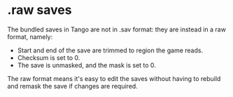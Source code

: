 # .raw saves

The bundled saves in Tango are not in .sav format: they are instead in a raw format, namely:

-   Start and end of the save are trimmed to region the game reads.
-   Checksum is set to 0.
-   The save is unmasked, and the mask is set to 0.

The raw format means it's easy to edit the saves without having to rebuild and remask the save if changes are required.
